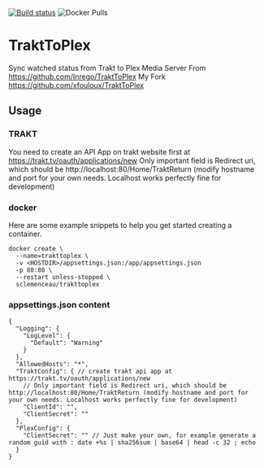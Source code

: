 [![Build status](https://ci.appveyor.com/api/projects/status/ft1s37y2dfqs435g?svg=true)](https://ci.appveyor.com/project/xfouloux/trakttoplex) 
![Docker Pulls](https://img.shields.io/docker/pulls/sclemenceau/trakttoplex?style=flat-square)

# TraktToPlex
Sync watched status from Trakt to Plex Media Server
From https://github.com/Inrego/TraktToPlex
My Fork https://github.com/xfouloux/TraktToPlex

## Usage

### TRAKT
You need to create an API App on trakt website first at https://trakt.tv/oauth/applications/new
Only important field is Redirect uri, which should be http://localhost:80/Home/TraktReturn 
(modify hostname and port for your own needs. Localhost works perfectly fine for development)

### docker
Here are some example snippets to help you get started creating a container.

```
docker create \
  --name=trakttoplex \
  -v <HOSTDIR>/appsettings.json:/app/appsettings.json
  -p 80:80 \
  --restart unless-stopped \
  sclemenceau/trakttoplex
```

### appsettings.json content
```
{
  "Logging": {
    "LogLevel": {
      "Default": "Warning"
    }
  },
  "AllowedHosts": "*",
  "TraktConfig": { // create trakt api app at https://trakt.tv/oauth/applications/new
    // Only important field is Redirect uri, which should be http://localhost:80/Home/TraktReturn (modify hostname and port for your own needs. Localhost works perfectly fine for development)
    "ClientId": "",
    "ClientSecret": ""
  },
  "PlexConfig": {
    "ClientSecret": "" // Just make your own, for example generate a random guid with : date +%s | sha256sum | base64 | head -c 32 ; echo
  }
}
```